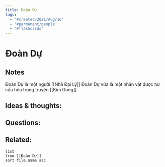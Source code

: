 ```yaml
---
title: Đoàn Dự
tags:
  - '#created/2021/Aug/16'
  - '#permanent/people'
  - '#flashcards'
---
```

# Đoàn Dự


## Notes
Đoàn Dự là một người [[Nhà Đại Lý]]
Đoàn Dự vừa là một nhân vật được hư cấu hóa trong truyện [[Kim Dung]]

## Ideas & thoughts:


## Questions:


## Related:
```dataview
list
from [[Đoàn Dự]]
sort file.name asc
```
